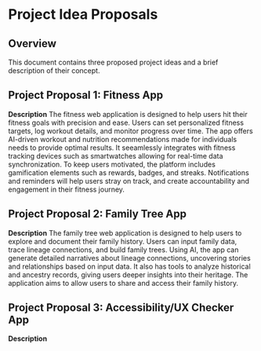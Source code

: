 # Project Idea Proposals

## Overview
This document contains three proposed project ideas and a brief description of their concept.


## Project Proposal 1: Fitness App
**Description**
The fitness web application is designed to help users hit their fitness goals with precision and ease. Users can set personalized fitness targets, log workout details, and monitor progress over time. The app offers AI-driven workout and nutrition recommendations made for individuals needs to provide optimal results. It seeamlessly integrates with fitness tracking devices such as smartwatches allowing for real-time data synchronization. To keep users motivated, the platform includes gamification elements such as rewards, badges, and streaks. Notifications and reminders will help users stray on track, and create accountability and engagement in their fitness journey.


## Project Proposal 2: Family Tree App
**Description**
The family tree web application is designed to help users to explore and document their family history. Users can input family data, trace lineage connections, and build family trees. Using AI, the app can generate detailed narratives about lineage connections, uncovering stories and relationships based on input data. It also has tools to analyze historical and ancestry records, giving users deeper insights into their heritage. The application aims to allow users to share and access their family history.

## Project Proposal 3: Accessibility/UX Checker App
**Description**
